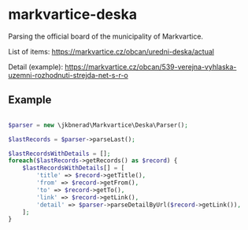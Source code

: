 # markvartice-deska

Parsing the official board of the municipality of Markvartice.

List of items: https://markvartice.cz/obcan/uredni-deska/actual

Detail (example): https://markvartice.cz/obcan/539-verejna-vyhlaska-uzemni-rozhodnuti-strejda-net-s-r-o

## Example

```php

$parser = new \jkbnerad\Markvartice\Deska\Parser();

$lastRecords = $parser->parseLast();

$lastRecordsWithDetails = [];
foreach($lastRecords->getRecords() as $record) {
    $lastRecordsWithDetails[] = [
        'title' => $record->getTitle(),
        'from' => $record->getFrom(),
        'to' => $record->getTo(),
        'link' => $record->getLink(),
        'detail' => $parser->parseDetailByUrl($record->getLink()),
    ];
}

```
